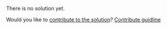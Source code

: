 
There is no solution yet.

Would you like to [contribute to the solution](https://github.com/BFEdev/BFE.dev-solutions/blob/main/quiz/sparse-array_en.md)? [Contribute guidline](https://github.com/BFEdev/BFE.dev-solutions#how-to-contribute)
